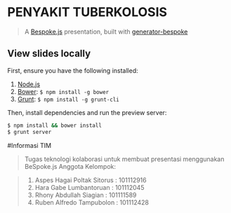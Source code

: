 # PENYAKIT TUBERKOLOSIS
> A [Bespoke.js](http://markdalgleish.com/projects/bespoke.js) presentation, built with [generator-bespoke](https://github.com/markdalgleish/generator-bespoke)

## View slides locally

First, ensure you have the following installed:

1. [Node.js](http://nodejs.org)
2. [Bower](http://bower.io): `$ npm install -g bower`
3. [Grunt](http://gruntjs.com): `$ npm install -g grunt-cli`

Then, install dependencies and run the preview server:

```bash
$ npm install && bower install
$ grunt server
```

#Informasi TIM

> Tugas teknologi kolaborasi untuk membuat presentasi menggunakan BeSpoke.js
> Anggota Kelompok:

> 1. Aspes Hagai Poltak Sitorus	: 101112916
> 2. Hara Gabe Lumbantoruan	   	: 101112045
> 3. Rhony Abdullah Siagian	  	: 101111589
> 4. Ruben Alfredo Tampubolon	  : 101112428

